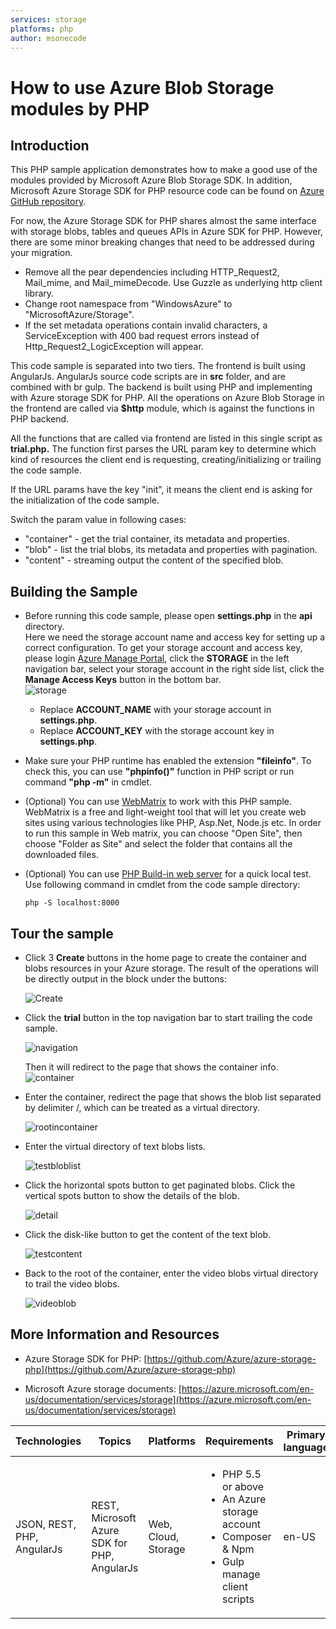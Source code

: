 ```yaml
---
services: storage
platforms: php
author: msonecode
---
```


# How to use Azure Blob Storage modules by PHP

## Introduction
This PHP sample application demonstrates how to make a good use of the modules provided by Microsoft Azure Blob Storage SDK. In addition, Microsoft Azure Storage SDK for PHP resource code can be found on [Azure GitHub repository](https://github.com/Azure/azure-storage-php).

For now, the Azure Storage SDK for PHP shares almost the same interface with storage blobs, tables and queues APIs in Azure SDK for PHP. However, there are some minor breaking changes that need to be addressed during your migration.


- Remove all the pear dependencies including HTTP\_Request2, Mail\_mime, and Mail\_mimeDecode. Use Guzzle as underlying http client library.
- Change root namespace from "WindowsAzure" to "MicrosoftAzure/Storage".
- If the set metadata operations contain invalid characters, a ServiceException with 400 bad request errors instead of Http\_Request2\_LogicException will appear.

This code sample is separated into two tiers. The frontend is built using AngularJs. AngularJs source code scripts are in __src__ folder, and are combined with br gulp. The backend is built using PHP and implementing with Azure storage SDK for PHP. All the operations on Azure Blob Storage in the frontend are called via __$http__ module, which is against the functions in PHP backend.

All the functions that are called via frontend are listed in this single script as __trial.php.__ The function first parses the URL param key to determine which kind of resources the client end is requesting, creating/initializing or trailing the code sample.

If the URL params have the key "init", it means the client end is asking for the initialization of the code sample.

Switch the param value in following cases:  

- "container" - get the trial container, its metadata and properties.
- "blob" - list the trial blobs, its metadata and properties with pagination.
- "content" - streaming output the content of the specified blob.

## Building the Sample

- Before running this code sample, please open __settings.php__ in the __api__ directory.  
Here we need the storage account name and access key for setting up a correct configuration. To get your storage account and access key, please login [Azure Manage Portal](https://manage.windowsazure.com/), click the __STORAGE__ in the left navigation bar, select your storage account in the right side list, click the __Manage Access Keys__ button in the bottom bar.  
	![storage](./Images/storage.PNG)

  - Replace __ACCOUNT\_NAME__ with your storage account in __settings.php__.
  - Replace __ACCOUNT\_KEY__ with the storage account key in __settings.php__.
- Make sure your PHP runtime has enabled the extension __"fileinfo"__. To check this, you can use __"phpinfo()"__ function in PHP script or run command __"php -m"__ in cmdlet.
- (Optional) You can use [WebMatrix](http://www.microsoft.com/web/webmatrix/) to work with this PHP sample. WebMatrix is a free and light-weight tool that will let you create web sites using various technologies like PHP, Asp.Net, Node.js etc. In order to run this sample in Web matrix, you can choose "Open Site", then choose "Folder as Site" and select the folder that contains all the downloaded files.
- (Optional) You can use [PHP Build-in web server](http://php.net/manual/en/features.commandline.webserver.php) for a quick local test. Use following command in cmdlet from the code sample directory:

	`php -S localhost:8000`

## Tour the sample

- Click 3 __Create__ buttons in the home page to create the container and blobs resources in your Azure storage. The result of the operations will be directly output in the block under the buttons:

	![Create](./Images/Create.PNG)

- Click the __trial__ button in the top navigation bar to start trailing the code sample.

	![navigation](./Images/navigationbar.PNG)

	Then it will redirect to the page that shows the container info.  
	![container](./Images/container.PNG) 

- Enter the container, redirect the page that shows the blob list separated by delimiter /, which can be treated as a virtual directory.

	![rootincontainer](./Images/rootincontainer.PNG)

- Enter the virtual directory of text blobs lists.

	![testbloblist](./Images/testbloblist.PNG)

- Click the horizontal spots button to get paginated blobs. Click the vertical spots button to show the details of the blob.

	![detail](./Images/testblobdetail.PNG)

- Click the disk-like button to get the content of the text blob.

	![testcontent](./Images/testcontent.PNG)

- Back to the root of the container, enter the video blobs virtual directory to trail the video blobs.

	![videoblob](./Images/videoblobdetail.PNG) 

## More Information and Resources

- Azure Storage SDK for PHP: [https://github.com/Azure/azure-storage-php](https://github.com/Azure/azure-storage-php)

- Microsoft Azure storage documents: [https://azure.microsoft.com/en-us/documentation/services/storage](https://azure.microsoft.com/en-us/documentation/services/storage)


Technologies | Topics | Platforms | Requirements | Primary language | Updated | License
--- | --- | --- | --- | --- | --- | ---
JSON, REST, PHP, AngularJs | REST, Microsoft Azure SDK for PHP, AngularJs | Web, Cloud, Storage | <ul><li>PHP 5.5 or above</li><li>An Azure storage account</li><li>Composer & Npm</li><li>Gulp manage client scripts</li></ul> | en-US | 6/28/2016 | <a href="./LICENSE">MIT</a>
